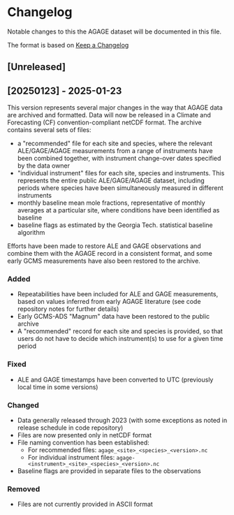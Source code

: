 # Changelog

Notable changes to this the AGAGE dataset will be documented in this file.

The format is based on [Keep a Changelog](https://keepachangelog.com/en/1.1.0/)

## [Unreleased]

## [20250123] - 2025-01-23

This version represents several major changes in the way that AGAGE data are archived and formatted. Data will now be released in a Climate and Forecasting (CF) convention-compliant netCDF format. The archive contains several sets of files:
- a "recommended" file for each site and species, where the relevant ALE/GAGE/AGAGE measurements from a range of instruments have been combined together, with instrument change-over dates specified by the data owner
- "individual instrument" files for each site, species and instruments. This represents the entire public ALE/GAGE/AGAGE dataset, including periods where species have been simultaneously measured in different instruments
- monthly baseline mean mole fractions, representative of monthly averages at a particular site, where conditions have been identified as baseline
- baseline flags as estimated by the Georgia Tech. statistical baseline algorithm

Efforts have been made to restore ALE and GAGE observations and combine them with the AGAGE record in a consistent format, and some early GCMS measurements have also been restored to the archive. 

### Added

- Repeatabilities have been included for ALE and GAGE measurements, based on values inferred from early AGAGE literature (see code repository notes for further details)
- Early GCMS-ADS "Magnum" data have been restored to the public archive
- A "recommended" record for each site and species is provided, so that users do not have to decide which instrument(s) to use for a given time period

### Fixed

- ALE and GAGE timestamps have been converted to UTC (previously local time in some versions)

### Changed

- Data generally released through 2023 (with some exceptions as noted in release schedule in code repository)
- Files are now presented only in netCDF format
- File naming convention has been established:
  - For recommended files: ```agage_<site>_<species>_<version>.nc```
  - For individual instrument files: ```agage-<instrument>_<site>_<species>_<version>.nc```
- Baseline flags are provided in separate files to the observations

### Removed

- Files are not currently provided in ASCII format